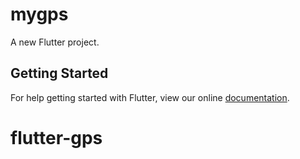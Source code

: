 # mygps

A new Flutter project.

## Getting Started

For help getting started with Flutter, view our online
[documentation](https://flutter.io/).
# flutter-gps

